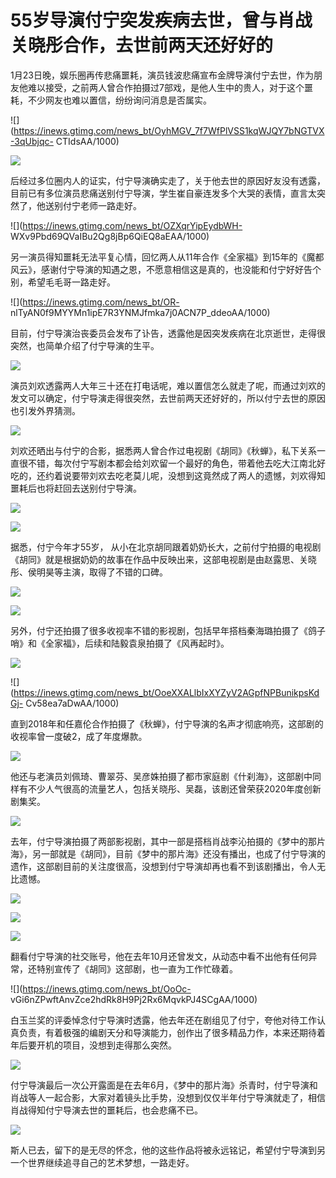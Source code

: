 # 55岁导演付宁突发疾病去世，曾与肖战关晓彤合作，去世前两天还好好的

1月23日晚，娱乐圈再传悲痛噩耗，演员钱波悲痛宣布金牌导演付宁去世，作为朋友他难以接受，之前两人曾合作拍摄过7部戏，是他人生中的贵人，对于这个噩耗，不少网友也难以置信，纷纷询问消息是否属实。

![](https://inews.gtimg.com/news_bt/OyhMGV_7f7WfPlVSS1kqWJQY7bNGTVX-3qUbjqc-
CTIdsAA/1000)

![](https://inews.gtimg.com/news_bt/OnMwIaTg0gr80aVH-r2AkAev4zcYXfy72e-akb_L1znMMAA/1000)

后经过多位圈内人的证实，付宁导演确实走了，关于他去世的原因好友没有透露，目前已有多位演员悲痛送别付宁导演，学生崔自豪连发多个大哭的表情，直言太突然了，他送别付宁老师一路走好。

![](https://inews.gtimg.com/news_bt/OZXqrYipEydbWH-
WXv9Pbd69QVaIBu2Qg8jBp6QiEQ8aEAA/1000)

另一演员得知噩耗无法平复心情，回忆两人从11年合作《全家福》到15年的《魔都风云》，感谢付宁导演的知遇之恩，不愿意相信这是真的，也没能和付宁好好告个别，希望毛毛哥一路走好。

![](https://inews.gtimg.com/news_bt/OR-
nlTyAN0f9MYYMn1ipE7R3YNMJfmka7j0ACN7P_ddeoAA/1000)

目前，付宁导演治丧委员会发布了讣告，透露他是因突发疾病在北京逝世，走得很突然，也简单介绍了付宁导演的生平。

![](https://inews.gtimg.com/news_bt/O-yXqW7xI5gbxcS9bF2YLIQNw23_rhUdm2QrGhwLEygcoAA/1000)

演员刘欢透露两人大年三十还在打电话呢，难以置信怎么就走了呢，而通过刘欢的发文可以确定，付宁导演走得很突然，去世前两天还好好的，所以付宁去世的原因也引发外界猜测。

![](https://inews.gtimg.com/news_bt/OH1G8qwJOrZbd3e2z_4979aidve5XDZI2JowWLuxOyj94AA/1000)

刘欢还晒出与付宁的合影，据悉两人曾合作过电视剧《胡同》《秋蝉》，私下关系一直很不错，每次付宁写剧本都会给刘欢留一个最好的角色，带着他去吃大江南北好吃的，还约着说要带刘欢去吃老莫儿呢，没想到这竟然成了两人的遗憾，刘欢得知噩耗后也将赶回去送别付宁导演。

![](https://inews.gtimg.com/news_bt/OJkwaCeiAinmIVqYH6rr7gItUSVekBIDRiFqqZJ3C9RRUAA/1000)

![](https://inews.gtimg.com/news_bt/O1ZGD_Ju6_yUeYEdphAMZ8mitI7SGNfEWkuW6qlLYWGsgAA/1000)

据悉，付宁今年才55岁，
从小在北京胡同跟着奶奶长大，之前付宁拍摄的电视剧《胡同》就是根据奶奶的故事在作品中反映出来，这部电视剧是由赵露思、关晓彤、侯明昊等主演，取得了不错的口碑。

![](https://inews.gtimg.com/newsapp_bt/0/15624693569/1000)

![](https://inews.gtimg.com/news_bt/Oeuw6XUVCoVPK46xm9fSjFfRv_Hx7dwrUG2EbuqK9W_QoAA/1000)

另外，付宁还拍摄了很多收视率不错的影视剧，包括早年搭档秦海璐拍摄了《鸽子哨》和《全家福》，后续和陆毅袁泉拍摄了《风再起时》。

![](https://inews.gtimg.com/news_bt/O538Z2ZW8PRaoHHvQMAut1Gjfm1plBX8csQ8ImuZz8a4UAA/1000)

![](https://inews.gtimg.com/news_bt/OoeXXALlbIxXYZyV2AGpfNPBunikpsKdGj-
Cv58ea7aDwAA/1000)

直到2018年和任嘉伦合作拍摄了《秋蝉》，付宁导演的名声才彻底响亮，这部剧的收视率曾一度破2，成了年度爆款。

![](https://inews.gtimg.com/news_bt/OggY0841P3AwLr01prSc-W3n7iZ9lX5jkQaOitRUM-k08AA/1000)

他还与老演员刘佩琦、曹翠芬、吴彦姝拍摄了都市家庭剧《什刹海》，这部剧中同样有不少人气很高的流量艺人，包括关晓彤、吴磊，该剧还曾荣获2020年度创新剧集奖。

![](https://inews.gtimg.com/news_bt/OLMkUQDZt1NeMve1dO2uJnHLMk59rJHXmmYbRPSgDoJRYAA/1000)

去年，付宁导演拍摄了两部影视剧，其中一部是搭档肖战李沁拍摄的《梦中的那片海》，另一部就是《胡同》，目前《梦中的那片海》还没有播出，也成了付宁导演的遗作，这部剧目前的关注度很高，没想到付宁导演却再也看不到该剧播出，令人无比遗憾。

![](https://inews.gtimg.com/news_bt/Owi1s02WIexdj7Wvh51_D70eVf8XehRoyjF_NEqPSBqCsAA/1000)

![](https://inews.gtimg.com/news_bt/OTFS31jOpC9k5aTTseaO0Q7RNBIVog4e_SRkLLBiRhvDcAA/1000)

![](https://inews.gtimg.com/news_bt/OQBreOdLSLj2oWqHmeBTjwPl-0zw7kkZDtv__BfIhtsp4AA/1000)

翻看付宁导演的社交账号，他在去年10月还曾发文，从动态中看不出他有任何异常，还特别宣传了《胡同》这部剧，也一直为工作忙碌着。

![](https://inews.gtimg.com/news_bt/OoOc-
vGi6nZPwftAnvZce2hdRk8H9Pj2Rx6MqvkPJ4SCgAA/1000)

白玉兰奖的评委悼念付宁导演时透露，他去年还在剧组见了付宁，夸他对待工作认真负责，有着极强的编剧天分和导演能力，创作出了很多精品力作，本来还期待着年后要开机的项目，没想到走得那么突然。

![](https://inews.gtimg.com/news_bt/OnEAAWDF8IxGzy0VGDdQAk8D1pEW4Bf6lLwOviMDLh5roAA/1000)

付宁导演最后一次公开露面是在去年6月，《梦中的那片海》杀青时，付宁导演和肖战等人一起合影，大家对着镜头比手势，没想到仅仅半年付宁导演就走了，相信肖战得知付宁导演去世的噩耗后，也会悲痛不已。

![](https://inews.gtimg.com/news_bt/OqzgrtR_mqTf8W1XErrZeGUWZvrdQY886ILVeAx24YmnIAA/1000)

斯人已去，留下的是无尽的怀念，他的这些作品将被永远铭记，希望付宁导演到另一个世界继续追寻自己的艺术梦想，一路走好。

